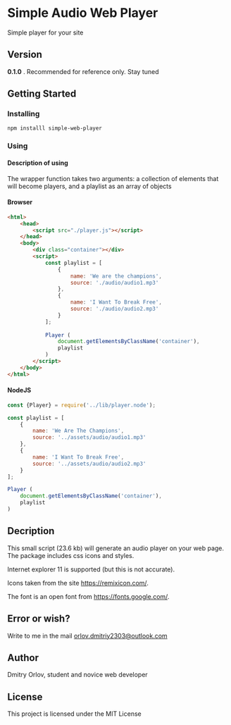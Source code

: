 # Simple Audio Web  Player

Simple player for your site
## Version
**0.1.0** . Recommended for reference only. Stay tuned


## Getting Started
### Installing

```
npm installl simple-web-player
```
### Using
#### Description of using

The wrapper function takes two arguments: a collection of elements that will become players, and a playlist as an array of objects
#### Browser

```html
<html>
	<head>
		<script src="./player.js"></script>
	</head>
	<body>
		<div class="container"></div>
		<script>
			const playlist = [
	        	{
	            	name: 'We are the champions',
	            	source: './audio/audio1.mp3'
	        	},
	        	{
	            	name: 'I Want To Break Free',
	            	source: './audio/audio2.mp3'
	        	}
	    	];
	    	
	        Player (
	            document.getElementsByClassName('container'),
	            playlist
	        )
        </script>
    </body>
</html>
```
#### NodeJS

```js
const {Player} = require('../lib/player.node');

const playlist = [
    {
        name: 'We Are The Champions',
        source: '../assets/audio/audio1.mp3'
    },
    {
        name: 'I Want To Break Free',
        source: '../assets/audio/audio2.mp3'
    }
];

Player (
    document.getElementsByClassName('container'),
    playlist
)
```

## Decription
This small script (23.6 kb) will generate an audio player on your web page. The package includes css icons and styles. 

Internet explorer 11 is supported (but this is not accurate).

Icons taken from the site https://remixicon.com/.

The font is an open font from https://fonts.google.com/.

## Error or wish?
Write to me in the mail orlov.dmitriy2303@outlook.com
## Author
Dmitry Orlov, student and novice web developer


## License

This project is licensed under the MIT License

